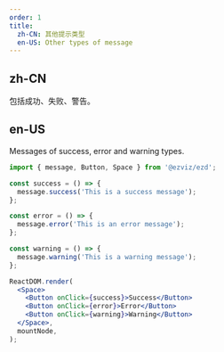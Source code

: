 ```yaml
---
order: 1
title:
  zh-CN: 其他提示类型
  en-US: Other types of message
---
```


## zh-CN

包括成功、失败、警告。

## en-US

Messages of success, error and warning types.

```jsx
import { message, Button, Space } from '@ezviz/ezd';

const success = () => {
  message.success('This is a success message');
};

const error = () => {
  message.error('This is an error message');
};

const warning = () => {
  message.warning('This is a warning message');
};

ReactDOM.render(
  <Space>
    <Button onClick={success}>Success</Button>
    <Button onClick={error}>Error</Button>
    <Button onClick={warning}>Warning</Button>
  </Space>,
  mountNode,
);
```
